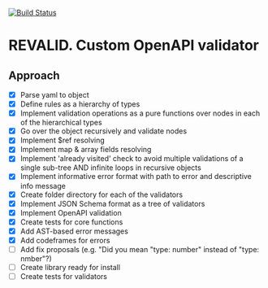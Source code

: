 [![Build Status](https://travis-ci.org/knidarkness/revalid.svg?branch=master)](https://travis-ci.org/knidarkness/revalid)

# REVALID. Custom OpenAPI validator

## Approach

- [x] Parse yaml to object
- [x] Define rules as a hierarchy of types
- [x] Implement validation operations as a pure functions over nodes in each of the hierarchical  types
- [x] Go over the object recursively and validate nodes
- [x] Implement $ref resolving
- [x] Implement map & array fields resolving
- [x] Implement 'already visited' check to avoid multiple validations of a single sub-tree AND infinite loops in recursive objects
- [x] Implement informative error format with path to error and descriptive info message
- [x] Create folder directory for each of the validators
- [x] Implement JSON Schema format as a tree of validators
- [x] Implement OpenAPI validation
- [x] Create tests for core functions 
- [x] Add AST-based error messages
- [x] Add codeframes for errors
- [ ] Add fix proposals (e.g. "Did you mean "type: number" instead of "type: nmber"?)
- [ ] Create library ready for install
- [ ] Create tests for validators
